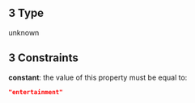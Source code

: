 ## 3 Type

unknown

## 3 Constraints

**constant**: the value of this property must be equal to:

```json
"entertainment"
```
